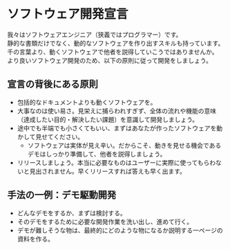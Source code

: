 # ソフトウェア開発宣言
我々はソフトウェアエンジニア（狭義ではプログラマー）です。<br/>
静的な書類だけでなく、動的なソフトウェアを作り出すスキルも持っています。<br/>
千の言葉より、動くソフトウェアで他者を説得していこうではありませんか。<br/>
より良いソフトウェア開発のため、以下の原則に従って開発をしましょう。<br/>

## 宣言の背後にある原則
* 包括的なドキュメントよりも動くソフトウェアを。
* 大事なのは使い易さ。見栄えに捕らわれすぎず、全体の流れや機能の意味（達成したい目的・解決したい課題）を意識して開発しましょう。
* 途中でも半端でも小さくてもいい、まずはあなたが作ったソフトウェアを動かして見せてください。
  * ソフトウェアは実体が見え辛い。だからこそ、動きを見せる機会であるデモはしっかり準備して、他者を説得しましょう。
* リリースしましょう。本当に必要なものはユーザーに実際に使ってもらわないと見出されません。早くリリースすれば答えも早く出ます。

## 手法の一例：デモ駆動開発
* どんなデモをするか、まずは検討する。
* そのデモをするために必要な開発作業を洗い出し、進めて行く。
* デモが難しそうな物は、最終的にどのような物になるか説明する一ページの資料を作る。
